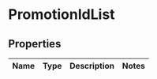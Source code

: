 # PromotionIdList

## Properties
Name | Type | Description | Notes
------------ | ------------- | ------------- | -------------
